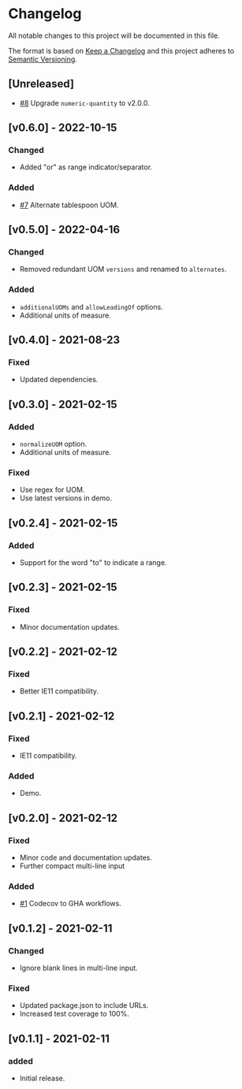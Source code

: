 # Changelog

All notable changes to this project will be documented in this file.

The format is based on [Keep a Changelog](http://keepachangelog.com/en/1.0.0/)
and this project adheres to [Semantic Versioning](http://semver.org/spec/v2.0.0.html).

## [Unreleased]

- [#8] Upgrade `numeric-quantity` to v2.0.0.

## [v0.6.0] - 2022-10-15

### Changed

- Added "or" as range indicator/separator.

### Added

- [#7] Alternate tablespoon UOM.

## [v0.5.0] - 2022-04-16

### Changed

- Removed redundant UOM `versions` and renamed to `alternates`.

### Added

- `additionalUOMs` and `allowLeadingOf` options.
- Additional units of measure.

## [v0.4.0] - 2021-08-23

### Fixed

- Updated dependencies.

## [v0.3.0] - 2021-02-15

### Added

- `normalizeUOM` option.
- Additional units of measure.

### Fixed

- Use regex for UOM.
- Use latest versions in demo.

## [v0.2.4] - 2021-02-15

### Added

- Support for the word "to" to indicate a range.

## [v0.2.3] - 2021-02-15

### Fixed

- Minor documentation updates.

## [v0.2.2] - 2021-02-12

### Fixed

- Better IE11 compatibility.

## [v0.2.1] - 2021-02-12

### Fixed

- IE11 compatibility.

### Added

- Demo.

## [v0.2.0] - 2021-02-12

### Fixed

- Minor code and documentation updates.
- Further compact multi-line input

### Added

- [#1] Codecov to GHA workflows.

## [v0.1.2] - 2021-02-11

### Changed

- Ignore blank lines in multi-line input.

### Fixed

- Updated package.json to include URLs.
- Increased test coverage to 100%.

## [v0.1.1] - 2021-02-11

### added

- Initial release.

[#1]: https://github.com/jakeboone02/parse-ingredient/pull/1
[#7]: https://github.com/jakeboone02/parse-ingredient/pull/7
[#8]: https://github.com/jakeboone02/parse-ingredient/pull/8
